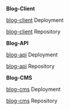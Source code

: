 **Blog-Client**

[blog-client](https://blackboardjournal.vercel.app) Deployment

[blog-client](https://github.com/kurniadikevin/blog-client) Repository

**Blog-API**

[blog-api](https://blog-api-production-8114.up.railway.app/) Deployment

[blog-api](https://github.com/kurniadikevin/blog-api) Repository

**Blog-CMS**

[blog-cms](https://cmsblackboardjournal.vercel.app) Deployment

[blog-cms](https://github.com/kurniadikevin/blog-cms) Repository

